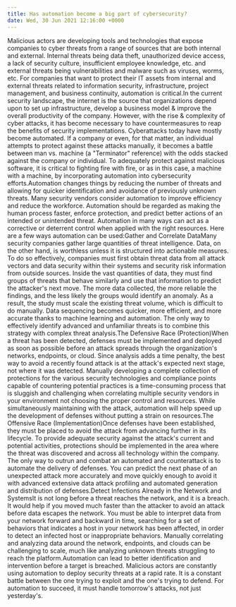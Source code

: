 ```yaml
---
title: Has automation become a big part of cybersecurity?
date: Wed, 30 Jun 2021 12:16:00 +0000
---
```

Malicious actors are developing tools and technologies that expose companies to cyber threats from a range of sources that are both internal and external. Internal threats being data theft, unauthorized device access, a lack of security culture, insufficient employee knowledge, etc. and external threats being vulnerabilities and malware such as viruses, worms, etc. For companies that want to protect their IT assets from internal and external threats related to information security, infrastructure, project management, and business continuity, automation is critical.In the current security landscape, the internet is the source that organizations depend upon to set up infrastructure, develop a business model & improve the overall productivity of the company. However, with the rise & complexity of cyber attacks, it has become necessary to have countermeasures to reap the benefits of security implementations. Cyberattacks today have mostly become automated. If a company or even, for that matter, an individual attempts to protect against these attacks manually, it becomes a battle between man vs. machine (a "Terminator" reference) with the odds stacked against the company or individual. To adequately protect against malicious software, it is critical to fighting fire with fire, or as in this case, a machine with a machine, by incorporating automation into cybersecurity efforts.Automation changes things by reducing the number of threats and allowing for quicker identification and avoidance of previously unknown threats. Many security vendors consider automation to improve efficiency and reduce the workforce. Automation should be regarded as making the human process faster, enforce protection, and predict better actions of an intended or unintended threat. Automation in many ways can act as a corrective or deterrent control when applied with the right resources. Here are a few ways automation can be used:Gather and Correlate DataMany security companies gather large quantities of threat intelligence. Data, on the other hand, is worthless unless it is structured into actionable measures. To do so effectively, companies must first obtain threat data from all attack vectors and data security within their systems and security risk information from outside sources. Inside the vast quantities of data, they must find groups of threats that behave similarly and use that information to predict the attacker's next move. The more data collected, the more reliable the findings, and the less likely the groups would identify an anomaly. As a result, the study must scale the existing threat volume, which is difficult to do manually. Data sequencing becomes quicker, more efficient, and more accurate thanks to machine learning and automation. The only way to effectively identify advanced and unfamiliar threats is to combine this strategy with complex threat analysis.The Defensive Race (Protection)When a threat has been detected, defenses must be implemented and deployed as soon as possible before an attack spreads through the organization's networks, endpoints, or cloud. Since analysis adds a time penalty, the best way to avoid a recently found attack is at the attack's expected next stage, not where it was detected. Manually developing a complete collection of protections for the various security technologies and compliance points capable of countering potential practices is a time-consuming process that is sluggish and challenging when correlating multiple security vendors in your environment not choosing the proper control and resources. While simultaneously maintaining with the attack, automation will help speed up the development of defenses without putting a strain on resources.The Offensive Race (Implementation)Once defenses have been established, they must be placed to avoid the attack from advancing further in its lifecycle. To provide adequate security against the attack's current and potential activities, protections should be implemented in the area where the threat was discovered and across all technology within the company. The only way to outrun and combat an automated and counterattack is to automate the delivery of defenses. You can predict the next phase of an unexpected attack more accurately and move quickly enough to avoid it with advanced extensive data attack profiling and automated generation and distribution of defenses.Detect Infections Already in the Network and SystemsIt is not long before a threat reaches the network, and it is a breach. It would help if you moved much faster than the attacker to avoid an attack before data escapes the network. You must be able to interpret data from your network forward and backward in time, searching for a set of behaviors that indicates a host in your network has been affected, in order to detect an infected host or inappropriate behaviors. Manually correlating and analyzing data around the network, endpoints, and clouds can be challenging to scale, much like analyzing unknown threats struggling to reach the platform.Automation can lead to better identification and intervention before a target is breached. Malicious actors are constantly using automation to deploy security threats at a rapid rate. It is a constant battle between the one trying to exploit and the one's trying to defend. For automation to succeed, it must handle tomorrow's attacks, not just yesterday's.